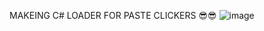 MAKEING C# LOADER FOR PASTE CLICKERS 😎😎
![image](https://user-images.githubusercontent.com/70253785/155404754-e360d0be-1bab-46a6-bdce-ae2ddea00470.png)

